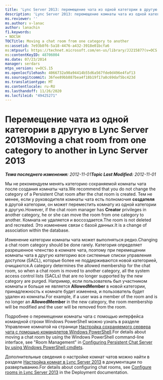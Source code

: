 ```yaml
---
title: 'Lync Server 2013: перемещение чата из одной категории в другую'
description: 'Lync Server 2013: перемещение комнаты чата из одной категории в другую.'
ms.reviewer: ''
ms.author: v-lanac
author: lanachin
f1.keywords:
- NOCSH
TOCTitle: Moving a chat room from one category to another
ms:assetid: 7e93b8f6-5a18-4476-a432-3918e01bcfa6
ms:mtpsurl: https://technet.microsoft.com/en-us/library/JJ215877(v=OCS.15)
ms:contentKeyID: 48706004
ms.date: 07/23/2014
manager: serdars
mtps_version: v=OCS.15
ms.openlocfilehash: 4066732a90a94414b55d6a567fde0d496e4faf13
ms.sourcegitcommit: 36fee89bb887bea4f18b19f17a8c69daf5bc423d
ms.translationtype: MT
ms.contentlocale: ru-RU
ms.lasthandoff: 11/26/2020
ms.locfileid: "49425271"
---
```

# <a name="moving-a-chat-room-from-one-category-to-another-in-lync-server-2013"></a><span data-ttu-id="f8bc9-103">Перемещение чата из одной категории в другую в Lync Server 2013</span><span class="sxs-lookup"><span data-stu-id="f8bc9-103">Moving a chat room from one category to another in Lync Server 2013</span></span>

<div data-xmlns="http://www.w3.org/1999/xhtml">

<div class="topic" data-xmlns="http://www.w3.org/1999/xhtml" data-msxsl="urn:schemas-microsoft-com:xslt" data-cs="https://msdn.microsoft.com/">

<div data-asp="https://msdn2.microsoft.com/asp">



</div>

<div id="mainSection">

<div id="mainBody"><span data-ttu-id="f8bc9-104">

<span> </span></span><span class="sxs-lookup"><span data-stu-id="f8bc9-104">

<span> </span></span></span>

<span data-ttu-id="f8bc9-105">_**Тема последнего изменения:** 2012-11-01_</span><span class="sxs-lookup"><span data-stu-id="f8bc9-105">_**Topic Last Modified:** 2012-11-01_</span></span>

<span data-ttu-id="f8bc9-106">Мы не рекомендуем менять категорию сохраняемой комнаты чата после создания комнаты чата.</span><span class="sxs-lookup"><span data-stu-id="f8bc9-106">We recommend that you do not change the category of a Persistent Chat room after the chat room is created.</span></span> <span data-ttu-id="f8bc9-107">Тем не менее, если у руководителя комнаты чата есть полномочия **создателя** в другой категории, он может переместить комнату из одной категории в другую.</span><span class="sxs-lookup"><span data-stu-id="f8bc9-107">However, if the chat room manager has **Creator** privileges in another category, he or she can move the room from one category to another.</span></span> <span data-ttu-id="f8bc9-108">Комната не удаляется и воссоздается.</span><span class="sxs-lookup"><span data-stu-id="f8bc9-108">The room is not deleted and recreated.</span></span> <span data-ttu-id="f8bc9-109">Это изменение связи с базой данных.</span><span class="sxs-lookup"><span data-stu-id="f8bc9-109">It is a change of association within the database.</span></span>

<span data-ttu-id="f8bc9-110">Изменение категории комнаты чата может выполняться редко.</span><span class="sxs-lookup"><span data-stu-id="f8bc9-110">Changing a chat room category should be done rarely.</span></span> <span data-ttu-id="f8bc9-111">Категория определяет разрешенное членство в комнате чата, поэтому при перемещении комнаты чата в другую категорию все системные списки управления доступом (SACL), которые более не поддерживаются новой категорией, очищаются.</span><span class="sxs-lookup"><span data-stu-id="f8bc9-111">A category determines the allowed membership for the chat room, so when a chat room is moved to another category, all the system access control lists (SACLs) that are no longer supported by the new category are purged.</span></span> <span data-ttu-id="f8bc9-112">Например, если пользователь был участником комнаты и больше не является **AllowedMember** в новой категории, принадлежность к комнате будет изменена, и пользователь будет удален из комнаты.</span><span class="sxs-lookup"><span data-stu-id="f8bc9-112">For example, if a user was a member of the room and is no longer an **AllowedMember** in the new category, the room membership will be modified and the user will be removed from the room.</span></span>

<span data-ttu-id="f8bc9-113">Подробнее о перемещении комнаты чата с помощью интерфейса командной строки Windows PowerShell можно узнать в разделе Управление комнатой на странице [Настройка сохраняемого сервера чата с помощью командлетов Windows PowerShell](configuring-persistent-chat-server-by-using-windows-powershell-cmdlets.md).</span><span class="sxs-lookup"><span data-stu-id="f8bc9-113">For details about moving a chat room by using the Windows PowerShell command-line interface, see "Room Management" in [Configuring Persistent Chat Server by using Windows PowerShell cmdlets](configuring-persistent-chat-server-by-using-windows-powershell-cmdlets.md).</span></span>

<span data-ttu-id="f8bc9-114">Дополнительные сведения о настройке комнат чатов можно найти в разделе [Настройка комнат в Lync Server 2013](lync-server-2013-configure-rooms.md) в документации по развертыванию.</span><span class="sxs-lookup"><span data-stu-id="f8bc9-114">For details about configuring chat rooms, see [Configure rooms in Lync Server 2013](lync-server-2013-configure-rooms.md) in the Deployment documentation.</span></span>

<span data-ttu-id="f8bc9-115"></div>

<span> </span>

</div>

</div>

</span><span class="sxs-lookup"><span data-stu-id="f8bc9-115"></div>

<span> </span>

</div>

</div>

</span></span></div>

